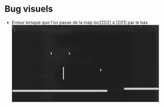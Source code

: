 # Bug visuels
  - Erreur lorsque que l'on passe de la map loc[2][2] à [2][1] par le bas
  ![Imgbug1](https://github.com/ARKANYOTA/ArkanYotaGameCmd/blob/master/Images/Bugs/Imgbug1.PNG)
